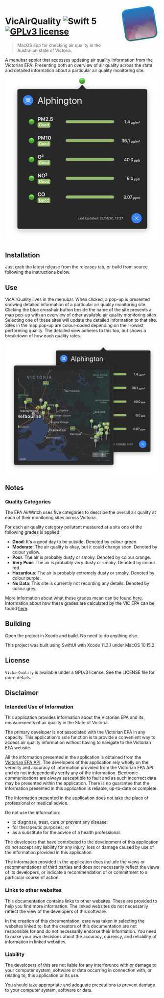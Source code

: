 <img src="readme-media/icon.png" align="right" />

# VicAirQuality ![Swift 5](https://img.shields.io/badge/swift-5-brightgreen.svg) [![GPLv3 license](https://img.shields.io/badge/License-GPLv3-blue.svg)](http://perso.crans.org/besson/LICENSE.html)
> MacOS app for checking air quality in the Australian state of Victoria.

A menubar applet that accesses updating air quality information from the Victorian EPA. Presenting both an overview of air quality across the state and detailed information about a particular air quality monitoring site.

<img src="readme-media/inaction.png" align="center">

## Installation
Just grab the latest release from the releases tab, or build from source following the instructions below.

## Use
VicAirQuality lives in the menubar. When clicked, a pop-up is presented showing detailed information of a particular air quality monitoring site. Clicking the blue crosshair button beside the name of the site presents a map pop-up with an overview of other available air quality monitoring sites. Selecting one of these sites will update the detailed information to that site. Sites in the map pop-up are colour-coded depending on their lowest performing quality. The detailed view adheres to this too, but shows a breakdown of how each quality rates.

<img src="readme-media/map.png" align="center">

## Notes
### Quality Categories
The EPA AirWatch uses five categories to describe the overall air quality at each of their monitoring sites across Victoria.

For each air quality category pollutant measured at a site one of the following grades is applied:

- **Good**: It's a good day to be outside. Denoted by colour green.
- **Moderate**: The air quality is okay, but it could change soon. Denoted by colour yellow.
- **Poor**: The air is probably dusty or smoky. Denoted by colour orange.
- **Very Poor**: The air is probably very dusty or smoky. Denoted by colour red.
- **Hazardous**: The air is probably extremely dusty or smoky. Denoted by colour purple.
- **No Data**: This site is currently not recording any details. Denoted by colour grey.

More information about what these grades mean can be found [here](https://www.epa.vic.gov.au/for-community/monitoring-your-environment/about-epa-airwatch/air-quality-categories). Information about how these grades are calculated by the VIC EPA can be found [here](https://www.epa.vic.gov.au/for-community/monitoring-your-environment/about-epa-airwatch/calculate-air-quality-categories).


## Building
Open the project in Xcode and build. No need to do anything else.

This project was built using SwiftUI with Xcode 11.3.1 under MacOS 10.15.2

## License
`VicAirQuality` is available under a GPLv3 license. See the LICENSE file for more details.

## Disclaimer
### Intended Use of Information
This application provides information about the Victorian EPA and its measurements of air quality in the State of Victoria.

The primary developer is not associated with the Victorian EPA in any capacity. This application's sole function is to provide a convenient way to access air quality information without having to navigate to the Victorian EPA website. 

All the information presented in the application is obtained from the [Victorian EPA API](https://portal.api.epa.vic.gov.au/). The developers of this application rely wholly on the veracity and accuracy of information provided from the Victorian EPA API and do not independently verify any of the information. Electronic communications are always susceptible to fault and as such incorrect data may be presented within the application. There is no guarantee that the information presented in this application is reliable, up-to-date or complete.

The information presented in the application does not take the place of professional or medical advice.

Do not use the information:

- to diagnose, treat, cure or prevent any disease;
- for therapeutic purposes; or
- as a substitute for the advice of a health professional.

The developers that have contributed to the development of this application do not accept any liability for any injury, loss or damage caused by use of the information provided in this application.

The information provided in the application does include the views or recommendations of third parties and does not necessarily reflect the views of its developers, or indicate a recommendation of or commitment to a particular course of action.

### Links to other websites
This documentation contains links to other websites. These are provided to help you find more information. The linked websites do not necessarily reflect the view of the developers of this software.

In the creation of this documentation, care was taken in selecting the websites linked to, but the creators of this documentation are not responsible for and do not necessarily endorse their information. You need to make your own decisions about the accuracy, currency, and reliability of information in linked websites.

### Liability

The developers of this are not liable for any interference with or damage to your computer system, software or data occurring in connection with, or relating to, this application or its use.

You should take appropriate and adequate precautions to prevent damage to your computer system, software or data.